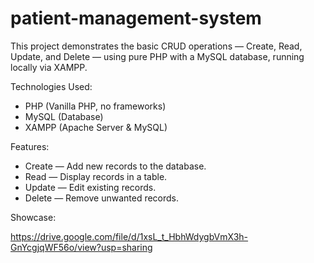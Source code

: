 # patient-management-system

This project demonstrates the basic CRUD operations — Create, Read, Update, and Delete — using pure PHP with a MySQL database, running locally via XAMPP.

Technologies Used:

* PHP (Vanilla PHP, no frameworks)
* MySQL (Database)
* XAMPP (Apache Server & MySQL)

Features:

* Create — Add new records to the database.
* Read — Display records in a table.
* Update — Edit existing records.
* Delete — Remove unwanted records.

Showcase:

https://drive.google.com/file/d/1xsL_t_HbhWdygbVmX3h-GnYcgjqWF56o/view?usp=sharing
